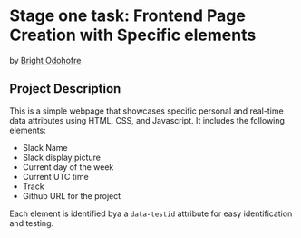 # Stage one task: Frontend Page Creation with Specific elements

by [Bright Odohofre](https://twitter.com/B_Odohofre)

## Project Description

This is a simple webpage that showcases specific personal and real-time data attributes using HTML, CSS, and Javascript.
It includes the following elements:

- Slack Name
- Slack display picture
- Current day of the week
- Current UTC time
- Track
- Github URL for the project

Each element is identified bya a `data-testid` attribute for easy identification and testing.
